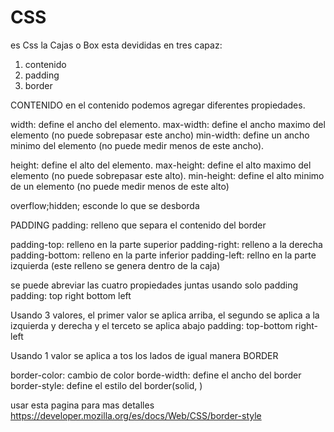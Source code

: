 # CSS

es Css la Cajas o Box esta devididas en tres capaz:
1) contenido
2) padding
3) border

CONTENIDO 
en el contenido podemos agregar diferentes propiedades.

width: define el ancho del elemento.
max-width: define el ancho maximo del elemento (no puede sobrepasar este ancho)
min-width: define un ancho minimo del elemento (no puede medir menos de este ancho).

height: define el alto del elemento.
max-height: define el alto maximo del elemento (no puede sobrepasar este alto).
min-height: define el alto minimo de un elemento (no puede medir menos de este alto)

overflow;hidden; esconde lo que se desborda

PADDING
padding: relleno que separa el contenido del border

padding-top: relleno en la parte superior
padding-right: relleno a la derecha
padding-bottom: relleno en la parte inferior
padding-left: rellno en la parte izquierda 
(este relleno se genera dentro de la caja)

se puede abreviar las cuatro propiedades juntas usando solo padding
padding: top right bottom left

Usando 3 valores, el primer valor se aplica arriba, el segundo se aplica a la izquierda y derecha y el terceto se aplica abajo
padding: top-bottom right-left

Usando 1 valor se aplica a tos los lados de igual manera 
BORDER

border-color: cambio de color
borde-width: define el ancho del border
border-style: define el estilo del border(solid, )




usar esta pagina para mas detalles
https://developer.mozilla.org/es/docs/Web/CSS/border-style
